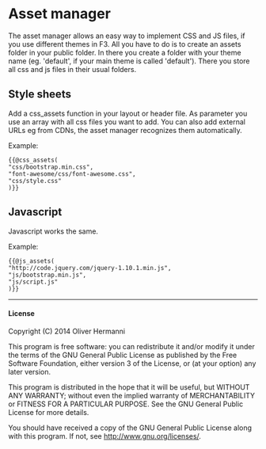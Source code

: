 Asset manager
=============
The asset manager allows an easy way to implement CSS and JS files, if you use different themes in F3. All
you have to do is to create an assets folder in your public folder. In there you create a folder with your
theme name (eg. 'default', if your main theme is called 'default'). There you store all css and js files in
their usual folders.

Style sheets
------------
Add a css_assets function in your layout or header file. As parameter you use an array with all css files
you want to add. You can also add external URLs eg from CDNs, the asset manager recognizes them automatically.

Example:

    {{@css_assets(
    "css/bootstrap.min.css",
    "font-awesome/css/font-awesome.css",
    "css/style.css"
    )}}


Javascript
----------
Javascript works the same.

Example:

    {{@js_assets(
    "http://code.jquery.com/jquery-1.10.1.min.js",
    "js/bootstrap.min.js",
    "js/script.js"
    )}}

***

#### License

Copyright (C) 2014 Oliver Hermanni

This program is free software: you can redistribute it and/or modify
it under the terms of the GNU General Public License as published by
the Free Software Foundation, either version 3 of the License, or
(at your option) any later version.

This program is distributed in the hope that it will be useful,
but WITHOUT ANY WARRANTY; without even the implied warranty of
MERCHANTABILITY or FITNESS FOR A PARTICULAR PURPOSE.  See the
GNU General Public License for more details.

You should have received a copy of the GNU General Public License
along with this program.  If not, see <http://www.gnu.org/licenses/>.
